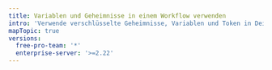 ```yaml
---
title: Variablen und Geheimnisse in einem Workflow verwenden
intro: 'Verwende verschlüsselte Geheimnisse, Variablen und Token in Deinen Workflows, um Dein Repository zu schützen.'
mapTopic: true
versions:
  free-pro-team: '*'
  enterprise-server: '>=2.22'
---
```


